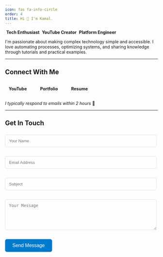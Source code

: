 ```yaml
---
icon: fas fa-info-circle
order: 4
title: Hi 👋 I'm Kamal.
---
```


<span style="display: inline-flex; align-items: center; gap: 4px;">
  <i class="fas fa-microchip" aria-hidden="true"></i> <strong>Tech Enthusiast</strong>
  <i class="fab fa-youtube" aria-hidden="true"></i> <strong>YouTube Creator</strong>
  <i class="fas fa-server" aria-hidden="true"></i> <strong>Platform Engineer</strong>
</span>

I'm passionate about making complex technology simple and accessible. I love automating processes, optimizing systems, and sharing knowledge through tutorials and practical examples.

---

## Connect With Me

<span style="display: inline-flex; align-items: center; gap: 32px; margin: 16.8px 0;">
  <a href="https://decr.in/subscribe" target="_blank" rel="noopener" title="YouTube" style="text-decoration: none; border: none;">
    <span style="display: inline-flex; align-items: center; gap: 12px;">
      <i class="fab fa-youtube" aria-hidden="true"></i> <strong>YouTube</strong>
    </span>
  </a>
  <a href="https://decr.in/portfolio" target="_blank" rel="noopener" title="Portfolio" style="text-decoration: none; border: none;">
    <span style="display: inline-flex; align-items: center; gap: 12px;">
      <i class="fas fa-briefcase" aria-hidden="true"></i> <strong>Portfolio</strong>
    </span>
  </a>
  <a href="https://decr.in/cv" target="_blank" rel="noopener" title="Resume" style="text-decoration: none; border: none;">
    <span style="display: inline-flex; align-items: center; gap: 12px;">
      <i class="fas fa-download" aria-hidden="true"></i> <strong>Resume</strong>
    </span>
  </a>
</span>

*I typically respond to emails within 2 hours* 📩

---

## Get In Touch

<form action="https://api.web3forms.com/submit" method="POST" style="max-width: 500px; margin: 0;">
    <input type="hidden" name="access_key" value="__FORMKEY__">
    <p>
        <input type="text" name="name" placeholder="Your Name" required 
               style="width: 100%; padding: 12px; margin: 8px 0; border: 1px solid #ddd; border-radius: 6px; background: transparent; box-sizing: border-box;">
    </p>
    <p>
        <input type="email" name="email" placeholder="Email Address" required 
               style="width: 100%; padding: 12px; margin: 8px 0; border: 1px solid #ddd; border-radius: 6px; background: transparent; box-sizing: border-box;">
    </p>
    <p>
        <input type="text" name="subject" placeholder="Subject" required 
               style="width: 100%; padding: 12px; margin: 8px 0; border: 1px solid #ddd; border-radius: 6px; background: transparent; box-sizing: border-box;">
    </p>
    <p>
        <textarea name="message" placeholder="Your Message" rows="5" required 
                  style="width: 100%; padding: 12px; margin: 8px 0; border: 1px solid #ddd; border-radius: 6px; background: transparent; resize: vertical; box-sizing: border-box;"></textarea>
    </p>
    <p>
        <button type="submit" 
                style="padding: 12px 24px; margin: 8px 0; background: #007acc; color: white; border: none; border-radius: 6px; cursor: pointer; font-size: 16px;">
            Send Message
        </button>
    </p>
</form>
